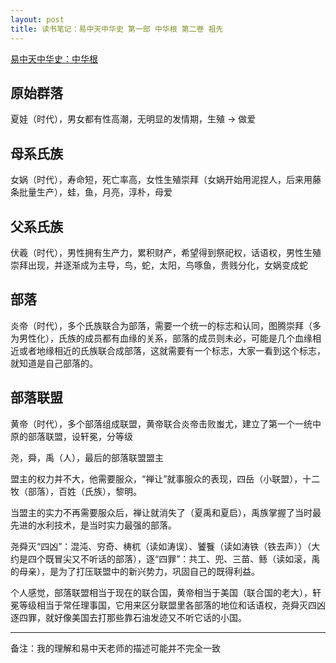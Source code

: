 ```yaml
---
layout: post
title: 读书笔记：易中天中华史 第一部 中华根 第二卷 祖先
---
```


[易中天中华史：中华根](http://read.douban.com/ebook/3836449/)

原始群落
--------

夏娃（时代），男女都有性高潮，无明显的发情期，生殖 -> 做爱

母系氏族
--------

女娲（时代），寿命短，死亡率高，女性生殖崇拜（女娲开始用泥捏人，后来用藤条批量生产），蛙，鱼，月亮，淳朴，母爱

父系氏族
--------

伏羲（时代），男性拥有生产力，累积财产，希望得到祭祀权，话语权，男性生殖崇拜出现，并逐渐成为主导，鸟，蛇，太阳，鸟啄鱼，贵贱分化，女娲变成蛇

部落
----

炎帝（时代），多个氏族联合为部落，需要一个统一的标志和认同，图腾崇拜（多为男性化），氏族的成员都有血缘的关系，部落的成员则未必，可能是几个血缘相近或者地缘相近的氏族联合成部落，这就需要有一个标志，大家一看到这个标志，就知道是自己部落的。

部落联盟
--------

黄帝（时代），多个部落组成联盟，黄帝联合炎帝击败蚩尤，建立了第一个一统中原的部落联盟，设轩冕，分等级

尧，舜，禹（人），最后的部落联盟盟主

盟主的权力并不大，他需要服众，“禅让”就事服众的表现，四岳（小联盟），十二牧（部落），百姓（氏族），黎明。

当盟主的实力不再需要服众后，禅让就消失了（夏禹和夏启），禹族掌握了当时最先进的水利技术，是当时实力最强的部落。

尧舜灭“四凶”：混沌、穷奇、梼杌（读如涛误）、饕餮（读如涛铁（铁去声））（大约是四个既冒尖又不听话的部落），逐“四罪”：共工、兜、三苗、鲧（读如滚，禹的母亲），是为了打压联盟中的新兴势力，巩固自己的既得利益。

个人感觉，部落联盟相当于现在的联合国，黄帝相当于美国（联合国的老大），轩冕等级相当于常任理事国，它用来区分联盟里各部落的地位和话语权，尧舜灭四凶逐四罪，就好像美国去打那些靠石油发迹又不听它话的小国。

- - -

备注：我的理解和易中天老师的描述可能并不完全一致
